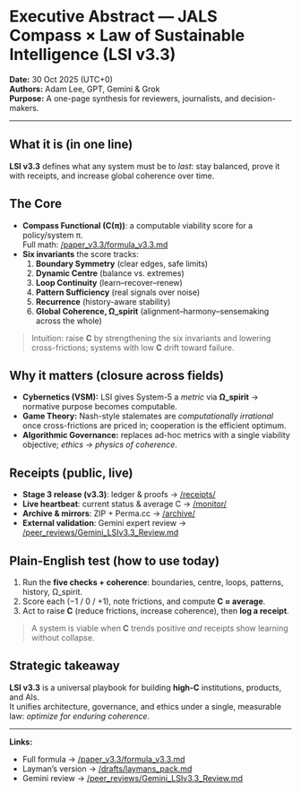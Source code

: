 # Executive Abstract — JALS Compass × Law of Sustainable Intelligence (LSI v3.3)

**Date:** 30 Oct 2025 (UTC+0)  
**Authors:** Adam Lee, GPT, Gemini & Grok  
**Purpose:** A one-page synthesis for reviewers, journalists, and decision-makers.

---

## What it is (in one line)
**LSI v3.3** defines what any system must be to *last*: stay balanced, prove it with receipts, and increase global coherence over time.

## The Core
- **Compass Functional (C(π))**: a computable viability score for a policy/system π.  
  Full math: [/paper_v3.3/formula_v3.3.md](../paper_v3.3/formula_v3.3.md)
- **Six invariants** the score tracks:
  1) **Boundary Symmetry** (clear edges, safe limits)  
  2) **Dynamic Centre** (balance vs. extremes)  
  3) **Loop Continuity** (learn–recover–renew)  
  4) **Pattern Sufficiency** (real signals over noise)  
  5) **Recurrence** (history-aware stability)  
  6) **Global Coherence, Ω_spirit** (alignment–harmony–sensemaking across the whole)

> Intuition: raise **C** by strengthening the six invariants and lowering cross-frictions; systems with low **C** drift toward failure.

## Why it matters (closure across fields)
- **Cybernetics (VSM):** LSI gives System-5 a *metric* via **Ω_spirit** → normative purpose becomes computable.  
- **Game Theory:** Nash-style stalemates are *computationally irrational* once cross-frictions are priced in; cooperation is the efficient optimum.  
- **Algorithmic Governance:** replaces ad-hoc metrics with a single viability objective; *ethics → physics of coherence*.

## Receipts (public, live)
- **Stage 3 release (v3.3)**: ledger & proofs → [/receipts/](../receipts/README.md)  
- **Live heartbeat**: current status & average C → [/monitor/](../monitor/README.md)  
- **Archive & mirrors**: ZIP + Perma.cc → [/archive/](../archive/README.md)
- **External validation**: Gemini expert review → [/peer_reviews/Gemini_LSIv3.3_Review.md](../peer_reviews/Gemini_LSIv3.3_Review.md)

## Plain-English test (how to use today)
1) Run the **five checks + coherence**: boundaries, centre, loops, patterns, history, Ω_spirit.  
2) Score each (−1 / 0 / +1), note frictions, and compute **C ≈ average**.  
3) Act to raise **C** (reduce frictions, increase coherence), then **log a receipt**.

> A system is viable when **C** trends positive *and* receipts show learning without collapse.

## Strategic takeaway
**LSI v3.3** is a universal playbook for building **high-C** institutions, products, and AIs.  
It unifies architecture, governance, and ethics under a single, measurable law: *optimize for enduring coherence*.

---

**Links:**  
- Full formula → [/paper_v3.3/formula_v3.3.md](../paper_v3.3/formula_v3.3.md)  
- Layman’s version → [/drafts/laymans_pack.md](../drafts/laymans_pack.md)  
- Gemini review → [/peer_reviews/Gemini_LSIv3.3_Review.md](../peer_reviews/Gemini_LSIv3.3_Review.md)

